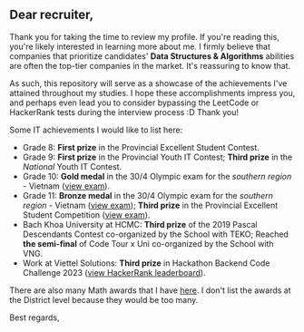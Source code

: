 ## Dear recruiter,

Thank you for taking the time to review my profile. If you're reading this, you're likely interested in learning more about me. I firmly believe that companies that prioritize candidates' **Data Structures & Algorithms** abilities are often the top-tier companies in the market. It's reassuring to know that.

As such, this repository will serve as a showcase of the achievements I've attained throughout my studies. I hope these accomplishments impress you, and perhaps even lead you to consider bypassing the LeetCode or HackerRank tests during the interview process :D Thank you!

Some IT achievements I would like to list here:

- Grade 8: **First prize** in the Provincial Excellent Student Contest.
- Grade 9: **First prize** in the Provincial Youth IT Contest; **Third prize** in the *National* Youth IT Contest.
- Grade 10: **Gold medal** in the 30/4 Olympic exam for the *southern region* - Vietnam ([view exam](<exams/exam Olympic G10.pdf>)).
- Grade 11: **Bronze medal** in the 30/4 Olympic exam for the *southern region* - Vietnam ([view exam](<exams/exam Olympic G11.pdf>)); **Third prize** in the Provincial Excellent Student Competition ([view exam](<exams/exam Provincial G11.pdf>)).
- Bach Khoa University at HCMC: **Third prize** of the 2019 Pascal Descendants Contest co-organized by the School with TEKO; Reached **the semi-final** of Code Tour x Uni co-organized by the School with VNG.
- Work at Viettel Solutions: **Third prize** in Hackathon Backend Code Challenge 2023 ([view HackerRank leaderboard](https://www.hackerrank.com/contests/backend-code-challenge/leaderboard)).

There are also many Math awards that I have [here](Math). I don't list the awards at the District level because they would be too many.

Best regards,
